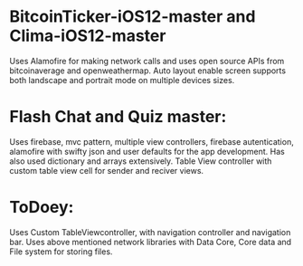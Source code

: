 # BitcoinTicker-iOS12-master and Clima-iOS12-master
Uses Alamofire for making network calls and uses open source APIs from bitcoinaverage and openweathermap. Auto layout enable screen supports both landscape and portrait mode on multiple devices sizes. 

# Flash Chat and Quiz master:
Uses firebase, mvc pattern, multiple view controllers, firebase autentication, alamofire with swifty json and user defaults for the app development. Has also used dictionary and arrays extensively. Table View controller with custom table view cell for sender and reciver views. 

# ToDoey:
Uses Custom TableViewcontroller, with navigation controller and navigation bar. Uses above mentioned network libraries with Data Core, Core data and File system for storing files.  


